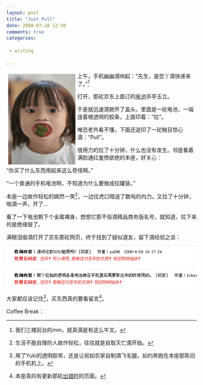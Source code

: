 ```yaml
---
layout: post
title: "Just Pull"
date: 2008-07-28 12:50
comments: true
categories: 

 - writing

---
```


<img height="240" alt="block" src="/downloads/images/2008_05/just_pull.png" width="178" align="left" style="margin:5px"/> 上午，手机幽幽滴响起：“先生，是您丫滴快递来了。”[^1]

打开，那砣京东上面订的<a href="http://www.360buy.com/wareshow.asp?wid=120336" target="_blank">电池</a>亭亭玉立。

于是就迅速滴掀开了盖头，里面是一砣电池，一端连着根透明的胶条，上面印着：“拉”。

唯恐老外看不懂，下面还追印了一砣触目惊心滴：“Pull”。

很用力的拉了十分钟，什么也没有发生。邻座看着满脸通红羞愤欲绝的本座，好关心：

“你买了什么东西用起来这么奇怪啊。”

“一个普通的手机电池啊，不知道为什么要做成拉罐装。”

本座一边故作轻松的嫣然一笑[^2]，一边往虎口暗送了数吨的内力。又拉了十分钟，啪滴一声，开了&#8230;

看了一下电池剩下个金属裸身，想想它那不俗滴精品商务版名号，就知道，拉下来的是绝缘层了。

满眼泪痕滴打开了京东那砣网页，终于找到了疑似道友，留下滴经验之谈：


![just pull](/downloads/images/2008_05/jindong.png "Don't touch me...")


大家都应该记住[^3]，买东西真的要看留言[^4]。

Coffee Break：
  
[^1]:我们三楼前台的mm，就真滴是有这么牛叉。  
[^2]:生活不能自理的人故作轻松，往往就是自取灭亡滴开始。  
[^3]:用了Yuki的透明胶带，还是让宛如农家自制滴飞毛腿，如约奔跑在本座那陈旧的手机机上。  
[^4]:本座真的有更新那砣[出错时](http://lenciel.cn/不知道啥)的页面。
